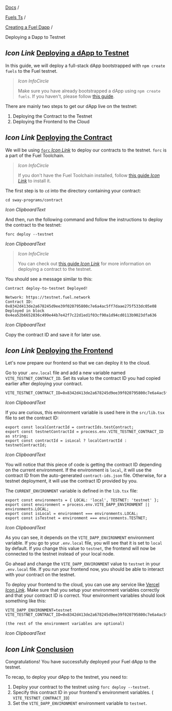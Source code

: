 [Docs](https://docs.fuel.network/) /

[Fuels Ts](https://docs.fuel.network/docs/fuels-ts/) /

[Creating a Fuel Dapp](https://docs.fuel.network/docs/fuels-ts/creating-a-fuel-dapp/) /

Deploying a Dapp to Testnet

## _Icon Link_ [Deploying a dApp to Testnet](https://docs.fuel.network/docs/fuels-ts/creating-a-fuel-dapp/deploying-a-dapp-to-testnet/\#deploying-a-dapp-to-testnet)

In this guide, we will deploy a full-stack dApp bootstrapped with `npm create fuels` to the Fuel testnet.

> _Icon InfoCircle_
>
> Make sure you have already bootstrapped a dApp using `npm create fuels`. If you haven't, please follow [this guide](https://docs.fuel.network/docs/fuels-ts/).

There are mainly two steps to get our dApp live on the testnet:

1. Deploying the Contract to the Testnet
2. Deploying the Frontend to the Cloud

## _Icon Link_ [Deploying the Contract](https://docs.fuel.network/docs/fuels-ts/creating-a-fuel-dapp/deploying-a-dapp-to-testnet/\#deploying-the-contract)

We will be using [`forc` _Icon Link_](https://docs.fuel.network/docs/forc/) to deploy our contracts to the testnet. `forc` is a part of the Fuel Toolchain.

> _Icon InfoCircle_
>
> If you don't have the Fuel Toolchain installed, follow [this guide _Icon Link_](https://docs.fuel.network/guides/installation/) to install it.

The first step is to `cd` into the directory containing your contract:

```fuel_Box fuel_Box-idXKMmm-css
cd sway-programs/contract
```

_Icon ClipboardText_

And then, run the following command and follow the instructions to deploy the contract to the testnet:

```fuel_Box fuel_Box-idXKMmm-css
forc deploy --testnet
```

_Icon ClipboardText_

> _Icon InfoCircle_
>
> You can check out [this guide _Icon Link_](https://docs.fuel.network/docs/intro/quickstart-contract/#deploy-to-testnet) for more information on deploying a contract to the testnet.

You should see a message similar to this:

```fuel_Box fuel_Box-idXKMmm-css
Contract deploy-to-testnet Deployed!

Network: https://testnet.fuel.network
Contract ID: 0x8342d413de2a678245d9ee39f020795800c7e6a4ac5ff7daae275f533dc05e08
Deployed in block 0x4ea52b6652836c499e44b7e42f7c22d1ed1f03cf90a1d94cd0113b9023dfa636
```

_Icon ClipboardText_

Copy the contract ID and save it for later use.

## _Icon Link_ [Deploying the Frontend](https://docs.fuel.network/docs/fuels-ts/creating-a-fuel-dapp/deploying-a-dapp-to-testnet/\#deploying-the-frontend)

Let's now prepare our frontend so that we can deploy it to the cloud.

Go to your `.env.local` file and add a new variable named `VITE_TESTNET_CONTRACT_ID`. Set its value to the contract ID you had copied earlier after deploying your contract.

```fuel_Box fuel_Box-idXKMmm-css
VITE_TESTNET_CONTRACT_ID=0x8342d413de2a678245d9ee39f020795800c7e6a4ac5ff7daae275f533dc05e08
```

_Icon ClipboardText_

If you are curious, this environment variable is used here in the `src/lib.tsx` file to set the contract ID:

```fuel_Box fuel_Box-idXKMmm-css
export const localContractId = contractIds.testContract;
export const testnetContractId = process.env.VITE_TESTNET_CONTRACT_ID as string;
export const contractId = isLocal ? localContractId : testnetContractId;
```

_Icon ClipboardText_

You will notice that this piece of code is getting the contract ID depending on the current environment. If the environment is `local`, it will use the contract ID from the auto-generated `contract-ids.json` file. Otherwise, for a testnet deployment, it will use the contract ID provided by you.

The `CURRENT_ENVIRONMENT` variable is defined in the `lib.tsx` file:

```fuel_Box fuel_Box-idXKMmm-css
export const environments = { LOCAL: 'local', TESTNET: 'testnet' };
export const environment = process.env.VITE_DAPP_ENVIRONMENT || environments.LOCAL;
export const isLocal = environment === environments.LOCAL;
export const isTestnet = environment === environments.TESTNET;
```

_Icon ClipboardText_

As you can see, it depends on the `VITE_DAPP_ENVIRONMENT` environment variable. If you go to your `.env.local` file, you will see that it is set to `local` by default. If you change this value to `testnet`, the frontend will now be connected to the testnet instead of your local node.

Go ahead and change the `VITE_DAPP_ENVIRONMENT` value to `testnet` in your `.env.local` file.
If you run your frontend now, you should be able to interact with your contract on the testnet.

To deploy your frontend to the cloud, you can use any service like [Vercel _Icon Link_](https://vercel.com/). Make sure that you setup your environment variables correctly and that your contract ID is correct. Your environment variables should look something like this:

```fuel_Box fuel_Box-idXKMmm-css
VITE_DAPP_ENVIRONMENT=testnet
VITE_TESTNET_CONTRACT_ID=0x8342d413de2a678245d9ee39f020795800c7e6a4ac5ff7daae275f533dc05e08

(the rest of the environment variables are optional)
```

_Icon ClipboardText_

## _Icon Link_ [Conclusion](https://docs.fuel.network/docs/fuels-ts/creating-a-fuel-dapp/deploying-a-dapp-to-testnet/\#conclusion)

Congratulations! You have successfully deployed your Fuel dApp to the testnet.

To recap, to deploy your dApp to the testnet, you need to:

1. Deploy your contract to the testnet using `forc deploy --testnet`.
2. Specify this contract ID in your frontend's environment variables. ( `VITE_TESTNET_CONTRACT_ID`)
3. Set the `VITE_DAPP_ENVIRONMENT` environment variable to `testnet`.